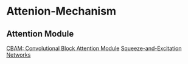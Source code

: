 # Attenion-Mechanism

## Attention Module
[CBAM: Convolutional Block Attention Module](https://arxiv.org/pdf/1807.06521.pdf)
[Squeeze-and-Excitation Networks](https://arxiv.org/pdf/1709.01507.pdf)
